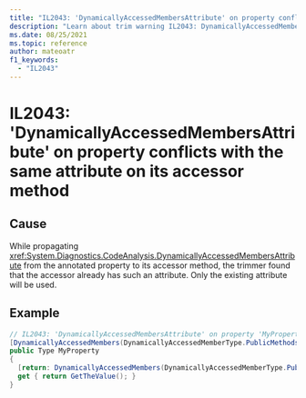 ```yaml
---
title: "IL2043: 'DynamicallyAccessedMembersAttribute' on property conflicts with the same attribute on its accessor method"
description: "Learn about trim warning IL2043: DynamicallyAccessedMembersPropertyConflictsWithAccessorMethod"
ms.date: 08/25/2021
ms.topic: reference
author: mateoatr
f1_keywords:
  - "IL2043"
---
```

# IL2043: 'DynamicallyAccessedMembersAttribute' on property conflicts with the same attribute on its accessor method

## Cause

While propagating <xref:System.Diagnostics.CodeAnalysis.DynamicallyAccessedMembersAttribute> from
the annotated property to its accessor method, the trimmer found that the accessor
already has such an attribute. Only the existing attribute will be used.

## Example

```csharp
// IL2043: 'DynamicallyAccessedMembersAttribute' on property 'MyProperty' conflicts with the same attribute on its accessor 'get_MyProperty'.
[DynamicallyAccessedMembers(DynamicallyAccessedMemberType.PublicMethods)]
public Type MyProperty
{
  [return: DynamicallyAccessedMembers(DynamicallyAccessedMemberType.PublicFields)]
  get { return GetTheValue(); }
}
```
